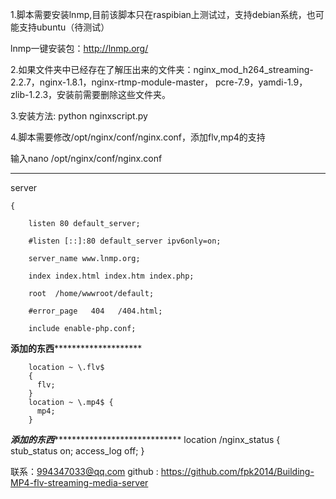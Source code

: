 
1.脚本需要安装lnmp,目前该脚本只在raspibian上测试过，支持debian系统，也可能支持ubuntu（待测试）
  
  lnmp一键安装包：http://lnmp.org/

2.如果文件夹中已经存在了解压出来的文件夹：nginx_mod_h264_streaming-2.2.7，nginx-1.8.1，nginx-rtmp-module-master，
  pcre-7.9，yamdi-1.9，zlib-1.2.3，安装前需要删除这些文件夹。

3.安装方法:
           python nginxscript.py

4.脚本需要修改/opt/nginx/conf/nginx.conf，添加flv,mp4的支持
 
  输入nano /opt/nginx/conf/nginx.conf
******************************************************************************************************************** 
  server
  
    {
    
        listen 80 default_server;
        
        #listen [::]:80 default_server ipv6only=on;
        
        server_name www.lnmp.org;
        
        index index.html index.htm index.php;
        
        root  /home/wwwroot/default;

        #error_page   404   /404.html;
        
        include enable-php.conf;
********************************************添加的东西****************************************************************
        
        location ~ \.flv$
        {
          flv;
        }
		location ~ \.mp4$ {
          mp4;
        }
        
*********************************************添加的东西**************************************************************************
        location /nginx_status
        {
            stub_status on;
            access_log   off;
        }


联系：994347033@qq.com
github : https://github.com/fpk2014/Building-MP4-flv-streaming-media-server
